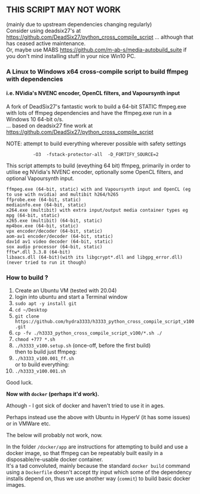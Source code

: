 ## THIS SCRIPT MAY NOT WORK  
(mainly due to upstream dependencies changing regularly)  
Consider using deadsix27's at https://github.com/DeadSix27/python_cross_compile_script ... although that has ceased active maintenance.  
Or, maybe use MABS https://github.com/m-ab-s/media-autobuild_suite if you don't mind installing stuff in your nice Win10 PC.  

### A Linux to Windows x64 cross-compile script to build ffmpeg with dependencies   
#### i.e. NVidia's NVENC encoder, OpenCL filters, and Vapoursynth input

A fork of DeadSix27's fantastic work to build a 64-bit STATIC ffmpeg.exe with lots of ffmpeg dependencies and have the ffmpeg.exe run in a Windows 10 64-bit o/s.  
... based on deadsix27 fine work at https://github.com/DeadSix27/python_cross_compile_script  

NOTE: attempt to build everything wherever possible with safety settings
```
          -O3  -fstack-protector-all  -D_FORTIFY_SOURCE=2
```

This script attempts to build (eveything 64 bit) ffmpeg, primarily in order to utilise eg NVidia's NVENC encoder, optionally some OpenCL filters, and optional Vapoursynth input.

```
ffmpeg.exe (64-bit, static) with and Vapoursynth input and OpenCL (eg to use with nvidia) and multibit h264/h265
ffprobe.exe (64-bit, static)
mediainfo.exe (64-bit, static)
x264.exe (multibit) with extra input/output media container types eg mpg (64-bit, static)
x265.exe (multibit) (64-bit, static)
mp4box.exe (64-bit, static)
vpx encoder/decoder (64-bit, static)
aom-av1 encoder/decoder (64-bit, static)
dav1d av1 video decoder (64-bit, static)
sox audio processor (64-bit, static)
fftw*.dll 3.3.8 (64-bit)
libaacs.dll (64-bit)(with its libgcrypt*.dll and libgpg_error.dll) (never tried to run it though)
```

### How to build ?

1. Create an Ubuntu VM (tested with 20.04)   
2. login into ubuntu and start a Terminal window   
3. `sudo apt -y install git`   
4. `cd ~/Desktop`   
5. `git clone https://github.com/hydra3333/h3333_python_cross_compile_script_v100.git`   
6. `cp -fv ./h3333_python_cross_compile_script_v100/*.sh ./`   
7. `chmod +777 *.sh`   
8. `./h3333_v100.setup.sh` (once-off, before the first build)   
then to build just ffmpeg:    
9. `./h3333_v100.001_ff.sh`   
or to build everything:    
10. `./h3333_v100.001.sh`   

Good luck.

**Now with ```docker``` (perhaps it'd work).**  

Athough - I got sick of docker and haven't tried to use it in ages.  

Perhaps instead use the above with Ubuntu in HyperV (it has some issues) or in VMWare etc.  

The below will probably not work, now.  

In the folder ```/docker/app``` are instructions for attempting to build and use a docker image,
so that ffmpeg can be repeatably built easily in a disposable/re-usable docker container.  
It's a tad convoluted, mainly because the standard ```docker build``` command 
using a ```Dockerfile``` doesn't accept tty input which some of the dependency 
installs depend on, thus we use another way (```commit```) to build basic docker images.   

